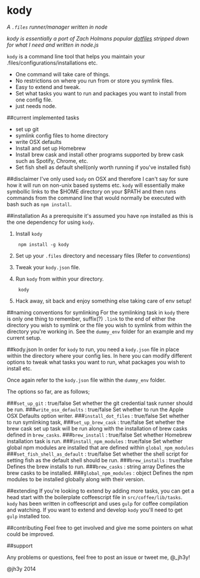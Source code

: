 kody
===

_A `.files` runner/manager written in node_

_kody is essentially a port of Zach Holmans popular [dotfiles](https://github.com/holman/dotfiles) stripped down for what I need and written in node.js_

`kody` is a command line tool that helps you maintain your .files/configurations/installations etc.

* One command will take care of things.
* No restrictions on where you run from or store you symlink files.
* Easy to extend and tweak.
* Set what tasks you want to run and packages you want to install from one config file.
* just needs node.

##current implemented tasks

* set up git
* symlink config files to home directory
* write OSX defaults
* Install and set up Homebrew
* Install brew cask and install other programs supported by brew cask such as Spotify, Chrome, etc.
* Set fish shell as default shell(only worth running if you've installed fish)

##disclaimer
I've only used `kody` on OSX and therefore I can't say for sure how it will run on non-unix based systems etc. `kody` will essentially make symbollic links to the $HOME directory on your $PATH and then runs commands from the command line that would normally be executed with bash such as `npm install`.

##installation
As a prerequisite it's assumed you have `npm` installed as this is the one dependency for using `kody`.

1. Install `kody`

		npm install -g kody

2. Set up your `.files` directory and necessary files (Refer to _conventions_)
3. Tweak your `kody.json` file.
3. Run `kody` from within your directory.

		kody

4. Hack away, sit back and enjoy something else taking care of env setup!

##naming conventions for symlinking
For the symlinking task in `kody` there is only one thing to remember, suffix(?) `.link` to the end of either the directory you wish to symlink or the file you wish to symlink from within the directory you're working in. See the `dummy_env` folder for an example and my current setup.

##kody.json
In order for `kody` to run, you need a `kody.json` file in place within the directory where your config lies. In here you can modify different options to tweak what tasks you want to run, what packages you wish to install etc.

Once again refer to the `kody.json` file within the `dummy_env` folder.

The options so far, are as follows;

###`set_up_git` : true/false
Set whether the git credential task runner should be run.
###`write_osx_defaults` : true/false
Set whether to run the Apple OSX Defaults option writer.
###`install_dot_files` : true/false
Set whether to run symlinking task,
###`set_up_brew_cask` : true/false
Set whether the brew cask set up task will be run along with the installation of brew casks defined in `brew_casks`.
###`brew_install` : true/false
Set whether Homebrew installation task is run.
###`install_npm_modules` : true/false
Set whether global npm modules are installed that are defined within `global_npm_modules`
###`set_fish_shell_as_default` : true/false
Set whether the shell script for setting fish as the default shell should be run.
###`brew_installs` : true/false
Defines the brew installs to run.
###`brew_casks` : string array
Defines the brew casks to be installed.
###`global_npm_modules` : object
Defines the npm modules to be installed globally along with their version.

##extending
If you're looking to extend by adding more tasks, you can get a head start with the boilerplate coffeescript file in `src/coffee/lib/tasks`.
`kody` has been written in coffeescript and uses `gulp` for coffee compilation and watching. If you want to extend and develop `kody` you'll need to get `gulp` installed too.

##contributing
Feel free to get involved and give me some pointers on what could be improved.

##support

Any problems or questions, feel free to post an issue or tweet me, @_jh3y!

@jh3y 2014